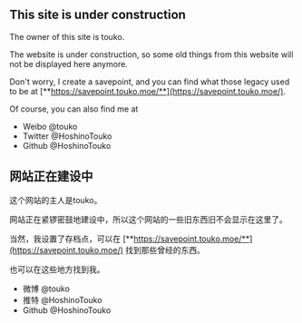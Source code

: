 ## This site is under construction

The owner of this site is touko.

The website is under construction, so some old things from this website will not be displayed here anymore. 

Don't worry, I create a savepoint, and you can find what those legacy used to be at [**https://savepoint.touko.moe/**](https://savepoint.touko.moe/).

Of course, you can also find me at

- Weibo @touko
- Twitter @HoshinoTouko
- Github @HoshinoTouko

## 网站正在建设中

这个网站的主人是touko。

网站正在紧锣密鼓地建设中，所以这个网站的一些旧东西旧不会显示在这里了。

当然，我设置了存档点，可以在 [**https://savepoint.touko.moe/**](https://savepoint.touko.moe/) 找到那些曾经的东西。

也可以在这些地方找到我。

- 微博 @touko
- 推特 @HoshinoTouko
- Github @HoshinoTouko
